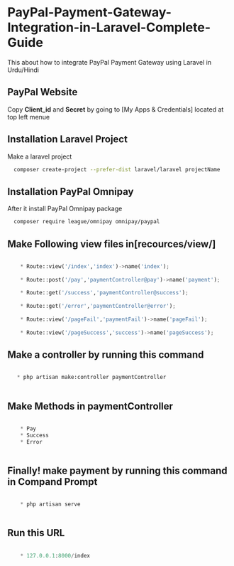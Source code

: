 # PayPal-Payment-Gateway-Integration-in-Laravel-Complete-Guide
This about how to integrate PayPal Payment Gateway using Laravel in Urdu/Hindi


## PayPal Website

Copy **Client_id** and **Secret** by going to [My Apps & Credentials] located at top left menue


## Installation Laravel Project

Make a laravel project

```bash
  composer create-project --prefer-dist laravel/laravel projectName
```

## Installation PayPal Omnipay

After it install PayPal Omnipay package

```bash
  composer require league/omnipay omnipay/paypal
```

## Make Following view files in[recources/view/]

```python

    * Route::view('/index','index')->name('index');
	
    * Route::post('/pay','paymentController@pay')->name('payment');
	
    * Route::get('/success','paymentController@success');
	
    * Route::get('/error','paymentController@error');
	
    * Route::view('/pageFail','paymentFail')->name('pageFail');
	
    * Route::view('/pageSuccess','success')->name('pageSuccess');
```

## Make a controller by running this command

```python

   * php artisan make:controller paymentController
   
```

## Make Methods in paymentController

```python

    * Pay
	* Success
	* Error
   
```
## Finally! make payment by running this command in Compand Prompt 

```python

    * php artisan serve
   
```
## Run this URL

```python

    * 127.0.0.1:8000/index
   
```
